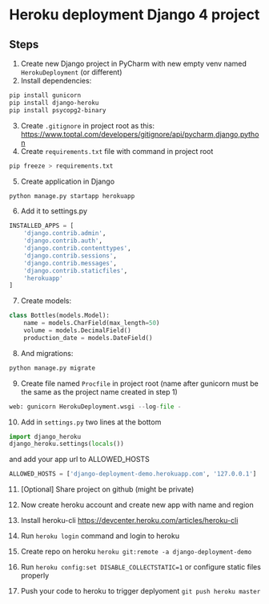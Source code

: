 # Heroku deployment Django 4 project

## Steps
1. Create new Django project in PyCharm with new empty venv named `HerokuDeployment` (or different)
2. Install dependencies:
```bash
pip install gunicorn
pip install django-heroku
pip install psycopg2-binary
```
3. Create `.gitignore` in project root as this: https://www.toptal.com/developers/gitignore/api/pycharm,django,python
4. Create `requirements.txt` file with command in project root
```bash
pip freeze > requirements.txt
```
5. Create application in Django
```bash
python manage.py startapp herokuapp
```
6. Add it to settings.py
```python
INSTALLED_APPS = [
    'django.contrib.admin',
    'django.contrib.auth',
    'django.contrib.contenttypes',
    'django.contrib.sessions',
    'django.contrib.messages',
    'django.contrib.staticfiles',
    'herokuapp'
]
```
7. Create models:
```python
class Bottles(models.Model):
    name = models.CharField(max_length=50)
    volume = models.DecimalField()
    production_date = models.DateField()
```
8. And migrations:
```bash
python manage.py migrate
```

9. Create file named `Procfile` in project root (name after gunicorn must be the same as the project name created in step 1)
```python
web: gunicorn HerokuDeployment.wsgi --log-file -
```

10. Add in `settings.py` two lines at the bottom
```python
import django_heroku
django_heroku.settings(locals())
```
and add your app url to ALLOWED_HOSTS
```python
ALLOWED_HOSTS = ['django-deployment-demo.herokuapp.com', '127.0.0.1']
```


11. [Optional] Share project on github (might be private)

12. Now create heroku account and create new app with name and region
13. Install heroku-cli https://devcenter.heroku.com/articles/heroku-cli
14. Run `heroku login` command and login to heroku
15. Create repo on heroku `heroku git:remote -a django-deployment-demo`
16. Run `heroku config:set DISABLE_COLLECTSTATIC=1` or configure static files properly
17. Push your code to heroku to trigger deplyoment `git push heroku master`